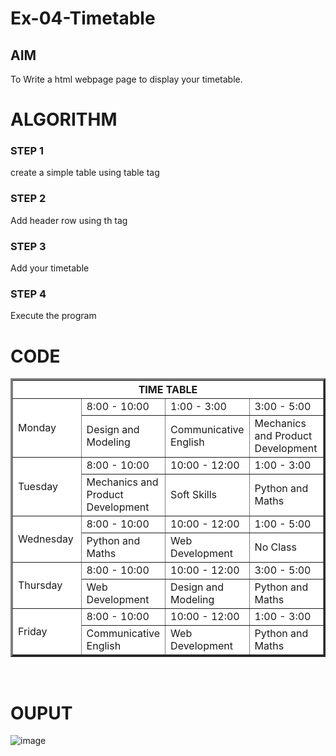 # Ex-04-Timetable
## AIM
To Write a html webpage page to display your timetable.

# ALGORITHM
### STEP 1
create a simple table using table tag
### STEP 2
Add header row using th tag
### STEP 3
Add your timetable
### STEP 4
Execute the program

# CODE
<!DOCTYPE html>
<html>
    <head>
        <title>Time Table</title>
    </head>
    <body>
<TABLE BORDER="3" width="950" bgcolor="white" cellspacing="8" cellpadding="8"> 
    <TR> 
        <TH colspan="4" align="center">TIME TABLE</TH>
    </TR>   
    <TR> 
        <TD rowspan="2" width="25%">Monday</TD>
        <TD width=""25% bgcolor="white">8:00 - 10:00</TD>
        <TD width=""25% bgcolor="white">1:00 - 3:00</TD>
        <TD width=""25% bgcolor="white">3:00 - 5:00</TD>
    </TR>
    <TR>
        <TD width="25%">Design and Modeling </TD> 
        <TD width="25%">Communicative English</TD>
        <TD width="25%">Mechanics and Product Development</TD>
    </TR>
    <TR> 
        <TD rowspan="2" width="25%">Tuesday</TD>
        <TD width=""25% bgcolor="white">8:00 - 10:00</TD>
        <TD width=""25% bgcolor="white">10:00 - 12:00</TD>
        <TD width=""25% bgcolor="white">1:00 - 3:00</TD>
    </TR>
    <TR>
        <TD width="25%">Mechanics and Product Development</TD> 
        <TD width="25%">Soft Skills</TD>
        <TD width="25%">Python and Maths</TD>
    </TR>
    <TR> 
        <TD rowspan="2" width="25%">Wednesday</TD>
        <TD width=""25% bgcolor="white">8:00 - 10:00</TD>
        <TD width=""25% bgcolor="white">10:00 - 12:00</TD>
        <TD width=""25% bgcolor="white">1:00 - 5:00</TD> 
    </TR>
    <TR>
        <TD width="25%">Python and Maths</TD> 
        <TD width="25%">Web Development</TD>
        <TD width="25%">No Class</TD>
    </TR>
    <TR> 
        <TD rowspan="2" width="25%">Thursday</TD>
        <TD width=""25% bgcolor="white">8:00 - 10:00</TD>
        <TD width=""25% bgcolor="white">10:00 - 12:00</TD>
        <TD width=""25% bgcolor="white">3:00 - 5:00</TD>
    </TR>
    <TR>
        <TD width="25%">Web Development</TD> 
        <TD width="25%">Design and Modeling</TD>
        <TD width="25%">Python and Maths</TD>
    </TR>
    <TR> 
        <TD rowspan="2" width="25%">Friday</TD>
        <TD width=""25% bgcolor="white">8:00 - 10:00</TD>
        <TD width=""25% bgcolor="white">10:00 - 12:00</TD>
        <TD width=""25% bgcolor="white">1:00 - 3:00</TD>
    </TR>
    <TR>
        <TD width="25%">Communicative English</TD> 
        <TD width="25%">Web Development</TD>
        <TD width="25%">Python and Maths</TD>
    </TR>
    </TABLE>
    </body>
</html>

# OUPUT
![image](https://github.com/Hariveeraprasad-2006/ODD2023-WT-Ex-03-Timetable/assets/145049988/83116c0b-fdb3-41c5-86ed-2489ca2f2d17)

